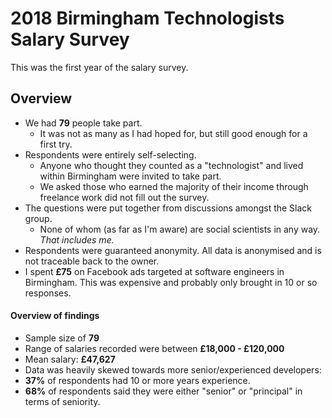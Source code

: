 # 2018 Birmingham Technologists Salary Survey

This was the first year of the salary survey.

## Overview

* We had **79** people take part.
    * It was not as many as I had hoped for, but still good enough for a first try.
* Respondents were entirely self-selecting.
    * Anyone who thought they counted as a "technologist" and lived within Birmingham were invited to take part.
    * We asked those who earned the majority of their income through freelance work did not fill out the survey.
* The questions were put together from discussions amongst the Slack group.
    * None of whom (as far as I'm aware) are social scientists in any way. *That includes me.*
* Respondents were guaranteed anonymity. All data is anonymised and is not traceable back to the owner.
* I spent **£75** on Facebook ads targeted at software engineers in Birmingham. This was expensive and probably only brought in 10 or so responses.

#### Overview of findings

* Sample size of **79**
* Range of salaries recorded were between **£18,000 - £120,000**
* Mean salary: **£47,627**
* Data was heavily skewed towards more senior/experienced developers:
 * **37%** of respondents had 10 or more years experience.
 * **68%** of respondents said they were either "senior" or "principal" in terms of seniority.
